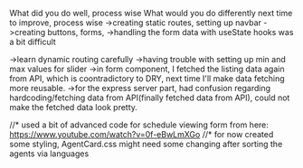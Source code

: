 What did you do well, process wise
What would you do differently next time to improve, process wise
->creating static routes, setting up navbar
->creating buttons, forms,
->handling the form data with useState hooks was a bit difficult

->learn dynamic routing carefully
->having trouble with setting up min and max values for slider
->in form component, I fetched the listing data again from API, which is coontradictory to DRY, next time I'll make data fetching more reusable.
->for the express server part, had confusion regarding hardcoding/fetching data from API(finally fetched data from API), could not make the fetched data look pretty.

//\* used a bit of advanced code for schedule viewing form from here: https://www.youtube.com/watch?v=0f-eBwLmXGo
//\* for now created some styling, AgentCard.css might need some changing after sorting the agents via languages
